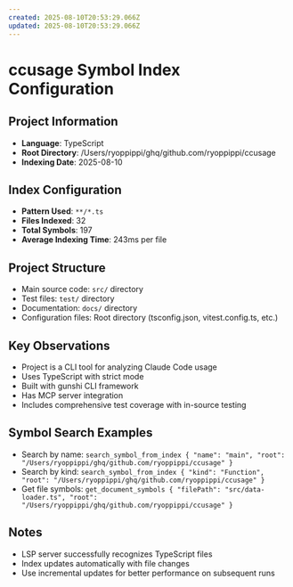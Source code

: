 ```yaml
---
created: 2025-08-10T20:53:29.066Z
updated: 2025-08-10T20:53:29.066Z
---
```


# ccusage Symbol Index Configuration

## Project Information

- **Language**: TypeScript
- **Root Directory**: /Users/ryoppippi/ghq/github.com/ryoppippi/ccusage
- **Indexing Date**: 2025-08-10

## Index Configuration

- **Pattern Used**: `**/*.ts`
- **Files Indexed**: 32
- **Total Symbols**: 197
- **Average Indexing Time**: 243ms per file

## Project Structure

- Main source code: `src/` directory
- Test files: `test/` directory
- Documentation: `docs/` directory
- Configuration files: Root directory (tsconfig.json, vitest.config.ts, etc.)

## Key Observations

- Project is a CLI tool for analyzing Claude Code usage
- Uses TypeScript with strict mode
- Built with gunshi CLI framework
- Has MCP server integration
- Includes comprehensive test coverage with in-source testing

## Symbol Search Examples

- Search by name: `search_symbol_from_index { "name": "main", "root": "/Users/ryoppippi/ghq/github.com/ryoppippi/ccusage" }`
- Search by kind: `search_symbol_from_index { "kind": "Function", "root": "/Users/ryoppippi/ghq/github.com/ryoppippi/ccusage" }`
- Get file symbols: `get_document_symbols { "filePath": "src/data-loader.ts", "root": "/Users/ryoppippi/ghq/github.com/ryoppippi/ccusage" }`

## Notes

- LSP server successfully recognizes TypeScript files
- Index updates automatically with file changes
- Use incremental updates for better performance on subsequent runs
